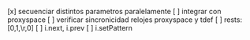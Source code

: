 [x] secuenciar distintos parametros paralelamente
[ ] integrar con proxyspace
[ ] verificar sincronicidad relojes proxyspace y tdef
[ ] rests: [0,1,\r,0]
[ ] i.next, i.prev
[ ] i.setPattern
